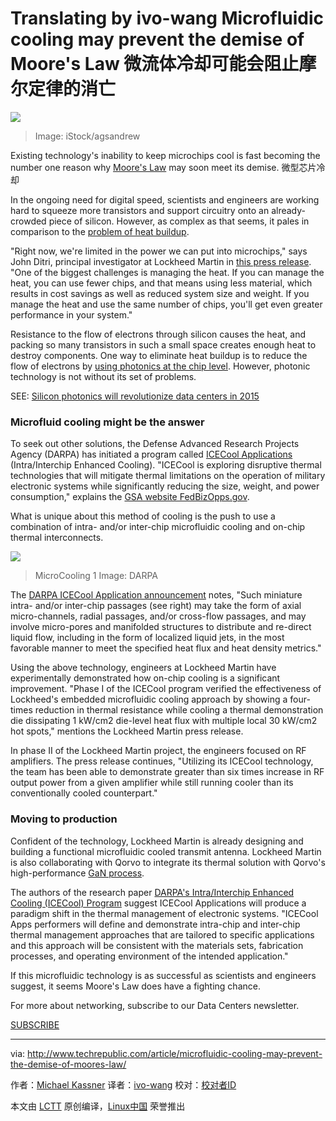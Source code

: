 Translating by ivo-wang
Microfluidic cooling may prevent the demise of Moore's Law
微流体冷却可能会阻止摩尔定律的消亡
============================================================

![](http://tr1.cbsistatic.com/hub/i/r/2015/12/09/a7cb82d1-96e8-43b5-bfbd-d4593869b230/resize/620x/9607388a284e3a61a39f4399a9202bd7/networkingistock000042544852agsandrew.jpg)
>Image: iStock/agsandrew

Existing technology's inability to keep microchips cool is fast becoming the number one reason why [Moore's Law][1] may soon meet its demise.
微型芯片冷却

In the ongoing need for digital speed, scientists and engineers are working hard to squeeze more transistors and support circuitry onto an already-crowded piece of silicon. However, as complex as that seems, it pales in comparison to the [problem of heat buildup][2].

"Right now, we're limited in the power we can put into microchips," says John Ditri, principal investigator at Lockheed Martin in [this press release][3]. "One of the biggest challenges is managing the heat. If you can manage the heat, you can use fewer chips, and that means using less material, which results in cost savings as well as reduced system size and weight. If you manage the heat and use the same number of chips, you'll get even greater performance in your system."

Resistance to the flow of electrons through silicon causes the heat, and packing so many transistors in such a small space creates enough heat to destroy components. One way to eliminate heat buildup is to reduce the flow of electrons by [using photonics at the chip level][4]. However, photonic technology is not without its set of problems.

SEE: [Silicon photonics will revolutionize data centers in 2015][5]

### Microfluid cooling might be the answer

To seek out other solutions, the Defense Advanced Research Projects Agency (DARPA) has initiated a program called [ICECool Applications][6] (Intra/Interchip Enhanced Cooling). "ICECool is exploring disruptive thermal technologies that will mitigate thermal limitations on the operation of military electronic systems while significantly reducing the size, weight, and power consumption," explains the [GSA website FedBizOpps.gov][7].

What is unique about this method of cooling is the push to use a combination of intra- and/or inter-chip microfluidic cooling and on-chip thermal interconnects.

![](http://tr4.cbsistatic.com/hub/i/r/2016/05/25/fd3d0d17-bd86-4d25-a89a-a7050c4d59c4/resize/300x/e9c18034bde66526310c667aac92fbf5/microcooling-1.png)
>MicroCooling 1 Image: DARPA

The [DARPA ICECool Application announcement][8] notes, "Such miniature intra- and/or inter-chip passages (see right) may take the form of axial micro-channels, radial passages, and/or cross-flow passages, and may involve micro-pores and manifolded structures to distribute and re-direct liquid flow, including in the form of localized liquid jets, in the most favorable manner to meet the specified heat flux and heat density metrics."

Using the above technology, engineers at Lockheed Martin have experimentally demonstrated how on-chip cooling is a significant improvement. "Phase I of the ICECool program verified the effectiveness of Lockheed's embedded microfluidic cooling approach by showing a four-times reduction in thermal resistance while cooling a thermal demonstration die dissipating 1 kW/cm2 die-level heat flux with multiple local 30 kW/cm2 hot spots," mentions the Lockheed Martin press release.

In phase II of the Lockheed Martin project, the engineers focused on RF amplifiers. The press release continues, "Utilizing its ICECool technology, the team has been able to demonstrate greater than six times increase in RF output power from a given amplifier while still running cooler than its conventionally cooled counterpart."

### Moving to production

Confident of the technology, Lockheed Martin is already designing and building a functional microfluidic cooled transmit antenna. Lockheed Martin is also collaborating with Qorvo to integrate its thermal solution with Qorvo's high-performance [GaN process][9].

The authors of the research paper [DARPA's Intra/Interchip Enhanced Cooling (ICECool) Program][10] suggest ICECool Applications will produce a paradigm shift in the thermal management of electronic systems. "ICECool Apps performers will define and demonstrate intra-chip and inter-chip thermal management approaches that are tailored to specific applications and this approach will be consistent with the materials sets, fabrication processes, and operating environment of the intended application."

If this microfluidic technology is as successful as scientists and engineers suggest, it seems Moore's Law does have a fighting chance.

For more about networking, subscribe to our Data Centers newsletter.

[SUBSCRIBE](https://secure.techrepublic.com/user/login/?regSource=newsletter-button&position=newsletter-button&appId=true&redirectUrl=http%3A%2F%2Fwww.techrepublic.com%2Farticle%2Fmicrofluidic-cooling-may-prevent-the-demise-of-moores-law%2F&)

--------------------------------------------------------------------------------

via: http://www.techrepublic.com/article/microfluidic-cooling-may-prevent-the-demise-of-moores-law/

作者：[Michael Kassner][a]
译者：[ivo-wang](https://github.com/ivo-wang)
校对：[校对者ID](https://github.com/校对者ID)

本文由 [LCTT](https://github.com/LCTT/TranslateProject) 原创编译，[Linux中国](https://linux.cn/) 荣誉推出

[a]: http://www.techrepublic.com/search/?a=michael+kassner
[1]: http://www.intel.com/content/www/us/en/history/museum-gordon-moore-law.html
[2]: https://books.google.com/books?id=mfec2Zw_b7wC&pg=PA154&lpg=PA154&dq=does+heat+destroy+transistors&source=bl&ots=-aNdbMD7FD&sig=XUUiaYG_6rcxHncx4cI4Cqe3t20&hl=en&sa=X&ved=0ahUKEwif4M_Yu_PMAhVL7oMKHW3GC3cQ6AEITTAH#v=onepage&q=does%20heat%20destroy%20transis
[3]: http://www.lockheedmartin.com/us/news/press-releases/2016/march/160308-mst-cool-technology-turns-down-the-heat-on-high-tech-equipment.html
[4]: http://www.techrepublic.com/article/silicon-photonics-will-revolutionize-data-centers-in-2015/
[5]: http://www.techrepublic.com/article/silicon-photonics-will-revolutionize-data-centers-in-2015/
[6]: https://www.fbo.gov/index?s=opportunity&mode=form&id=0be99f61fbac0501828a9d3160883b97&tab=core&_cview=1
[7]: https://www.fbo.gov/index?s=opportunity&mode=form&id=0be99f61fbac0501828a9d3160883b97&tab=core&_cview=1
[8]: https://www.fbo.gov/index?s=opportunity&mode=form&id=0be99f61fbac0501828a9d3160883b97&tab=core&_cview=1
[9]: http://electronicdesign.com/communications/what-s-difference-between-gaas-and-gan-rf-power-amplifiers
[10]: http://www.csmantech.org/Digests/2013/papers/050.pdf



